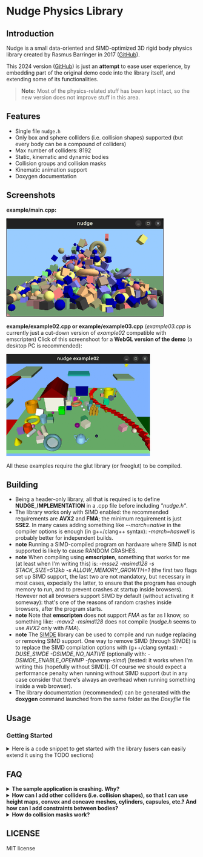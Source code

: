 # Nudge Physics Library

## Introduction

Nudge is a small data-oriented and SIMD-optimized 3D rigid body physics library created by Rasmus Barringer in 2017 ([GitHub](https://github.com/rasmusbarr/nudge)).

This 2024 version ([GitHub](https://github.com/Flix01/nudge/tree/master)) is just an **attempt** to ease user experience, by embedding part of the original demo code into the library itself, and extending some of its functionalities.

> **Note:** Most of the physics-related stuff has been kept intact, so the new version does not improve stuff in this area.

## Features
- Single file `nudge.h`
- Only box and sphere colliders (i.e. collision shapes) supported (but every body can be a compound of colliders)
- Max number of colliders: 8192
- Static, kinematic and dynamic bodies
- Collision groups and collision masks
- Kinematic animation support
- Doxygen documentation

## Screenshots

<b>example/main.cpp:</b>

![example](./screenshots/example.png)

<b>example/example02.cpp or example/example03.cpp</b> (_example03.cpp_ is currently just a cut-down version of _example02_ compatible with emscripten)
Click of this screenshoot for a <b>WebGL version of the demo</b> (a desktop PC is recommended):
 
<a href="https://flix01.github.io/emscripten/nudge/nudge_example03.html" target="_blank"><img src="./screenshots/example02.png"></a>

All these examples require the glut library (or freeglut) to be compiled.

## Building
- Being a header-only library, all that is required is to define **NUDGE_IMPLEMENTATION** in a .cpp file before including _"nudge.h"_.
- The library works only with SIMD enabled: the recommended requirements are **AVX2** and **FMA**; the minimum requirement is just **SSE2**. In many cases adding something like _--march=native_ in the compiler options is enough (in g++/clang++ syntax): _-march=haswell_ is probably better for independent builds.
- **note** Running a SIMD-compiled program on hardware where SIMD is not supported is likely to cause RANDOM CRASHES.
- **note** When compiling using **emscripten**, something that works for me (at least when I'm writing this) is: _-msse2 -msimd128 -s STACK_SIZE=512kb -s ALLOW_MEMORY_GROWTH=1_ (the first two flags set up SIMD support, the last two are not mandatory, but necessary in most cases, expecially the latter, to ensure that the program has enough memory to run, and to prevent crashes at startup inside browsers). However not all browsers support SIMD by default (without activating it someway): that's one of the reasons of random crashes inside browsers, after the program starts.
- **note** Note that **emscripten** does not support _FMA_ as far as I know, so something like: _-mavx2 -msimd128_ does not compile (_nudge.h_ seems to use _AVX2_ only with _FMA_).
- **note** The [SIMDE](https://github.com/simd-everywhere/simde) library can be used to compile and run nudge replacing or removing SIMD support. One way to remove SIMD (through SIMDE) is to replace the SIMD compilation options with (g++/clang syntax): _-DUSE_SIMDE -DSIMDE_NO_NATIVE_ (optionally with: _-DSIMDE_ENABLE_OPENMP -fopenmp-simd_) [tested: it works when I'm writing this (hopefully without SIMD)]. Of course we should expect a performance penalty when running without SIMD support (but in any case consider that there's always an overhead when running something inside a web browser).
- The library documentation (recommended) can be generated with the **doxygen** command launched from the same folder as the _Doxyfile_ file
 
## Usage

### Getting Started
<details>
<summary>Here is a code snippet to get started with the library (users can easily extend it using the TODO sections)</summary>

```cpp
// file example01.cpp (in the ./example folder)
// g++ example01.cpp -I../ -I./ -march=native -O3 -Wall -o example01
// or using emscripten, with output in a subfolder named ./html :
// em++ -O3 -msse2 -msimd128 -fno-rtti -fno-exceptions -s ALLOW_MEMORY_GROWTH=1 -o html/nudge_example01.html ./example01.cpp -I"./" -I"../"

#define NUDGE_IMPLEMENTATION // [TODO 0] better do this in another cpp file to speed up recompilations
#include "nudge.h"

int main() {
    using namespace nudge;

    // Display helpful info
    show_info();

    // Initialize the context
    context_t c = {}; // reset it
    init_context(&c);

    // Add bodies
    Transform T = identity_transform; T.position[1] = 40.f;
    unsigned body = add_sphere(&c, 1.f, 0.5f, &T); // returns the 'permanent' index to the physic body

    // Program main loop
    while (1) {
        double elapsed_time_from_previous_frame_in_seconds = 1.0f / 60.f; // [TODO 1] get the seconds elapsed from the previous (graphic) frame here somehow

        // Update simulation
        const unsigned substeps = pre_simulation_step(&c, elapsed_time_from_previous_frame_in_seconds);   // mandatory call (substeps are the number of physic frames that are going to be performed in simulation_step(...))
        if (substeps > 0) {
            // here you can manually move kinematic bodies, for example, using nudge::TransformAssignToBody(...)
        }
        simulation_step(&c);  // mandatory call (main function of the library)

        // Read back bodies
        for (unsigned body = 0; body < c.bodies.count; body++) {
            const Transform* T = &c.bodies.transforms[body];
            printf("[physic frame: %llu] [body:%u] pos: {%1.3f,%1.3f,%1.3f}\n", c.simulation_params.num_frames, body, T->position[0], T->position[1], T->position[2]);

            // or just draw the body using a smoothed 16-float column-major matrix:
            // float mMatrix[16]; calculate_graphic_transform_for_body(&c, body, mMatrix);
            // [TODO 2] place the code to draw 'body' at model matrix 'mMatrix' here
        }

        if (c.simulation_params.num_frames > 120) break; // [TODO 3] break the loop when user presses ESC somehow
    }

    // Free the context
    destroy_context(&c);

    printf("Exiting...\n"); fflush(stdout);

    return 0;
}
```
</details>

## FAQ
<details>
<summary><b>The sample application is crashing. Why?</b></summary>

&nbsp;
Most likely, your CPU doesn't support AVX2 and/or FMA. The project files are set to compile with AVX2 and FMA support and you need to disable it in build settings.
- **Xcode:** Set "Enable Additional Vector Extensions" to your supported level. Remove `-mfma` and `-mno-fma4` from "Other C Flags".
- **Visual Studio:** Set "Enable Enhanced Instruction Set" under code generation to your supported level. Remove `__FMA__` from the preprocessor definitions.

</details>

<details>
<summary><b>How can I add other colliders (i.e. collision shapes), so that I can use height maps, convex and concave meshes, cylinders, capsules, etc.? And how can I add constraints between bodies?</b></summary>

&nbsp;
...I suggest you use another physics library!  
In any case, the new (2024) version was made mainly to ease the nudge API, and to expose properties (like friction) that were hard-coded before.  
Extending the physics-related stuff is not a purpose of this work.

If you have some experience in physics-engine programming, maybe you could try extending the original version: it allows some extension possibility even in the example code (without touching `nudge.h` at all)!  
Also, it might be helpful to read this (old) [link](https://rasmusbarr.github.io/blog/dod-physics.html) from the original author.

</details>

<details>
<summary><b>How do collision masks work?</b></summary>

&nbsp;
Well, the way collision groups and masks are implemented is very efficient, but a bit difficult to understand, because it allows incoherent conditions.
Every body belongs to a single collision group, and owns a collision mask of all the groups the body should collide with. An example of incoherent condition if the following:
```cpp
// c nudge context ptr
unsigned a,b;  // set these to 2 body indices
// we could have used 'body_set_collision_group_and_mask(...)' here:
c->bodies.filters[a].collision_group = nudge::COLLISION_GROUP_A;c->bodies.filters[a].collision_mask = nudge::COLLISION_GROUP_ALL&(~nudge::COLLISION_GROUP_B);
c->bodies.filters[b].collision_group = nudge::COLLISION_GROUP_B;c->bodies.filters[b].collision_mask = nudge::COLLISION_GROUP_ALL;
// => a doesn't want to collide with b, but b wants to collide with a
```
How incoherent conditions are handled depends on the optional definition **NUDGE_COLLISION_MASKS_CONSISTENT** (undefined by default, can be defined before the NUDGE_IMPLEMENTATION definition).
By default, in the code above, a and b do not collide. Please note that by always using coherent conditions, collision behavior should not depend on the NUDGE_COLLISION_MASKS_CONSISTENT definition at all.

</details>

## LICENSE

MIT license

